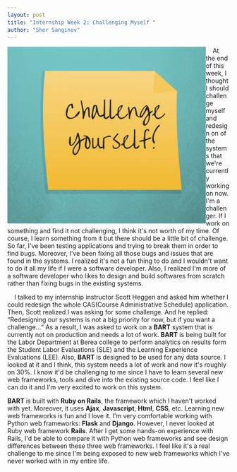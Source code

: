 ```yaml
---
layout: post
title: "Internship Week 2: Challenging Myself "
author: "Sher Sanginov"
---
```



<img class="img-responsive" src="/assets/img/intern6.png" alt="Drawing" style="width: 450px; height: 400px; display: block; float:left; ">

&nbsp;&nbsp;&nbsp;&nbsp;At the end of this week, I thought I should challenge myself and redesign on of the systems that we're currently working on now. I'm a challenger. If I work on something and find it not challenging, I think it's not worth of my time. Of course, I learn something from it but there should be a little bit of challenge. So far, I've been testing applications and trying to break them in order to find bugs. Moreover, I've been fixing all those bugs and issues that are found in the systems. I realized it's not a fun thing to do and I wouldn't want to do it all my life if I were a software developer. Also, I realized I'm more of a software developer who likes to design and build softwares from scratch rather than fixing bugs in the existing systems.

&nbsp;&nbsp;&nbsp;&nbsp;I talked to my internship instructor Scott Heggen and asked him whether I could redesign the whole CAS(Course Administrative Schedule) application. Then, Scott realized I was asking for some challenge. And he replied: <q>Redesigning our systems is not a big priority for now, but if you want a challenge...</q>
As a result, I was asked to work on a **BART** system that is currently not on production and needs a lot of work. **BART** is being built for the Labor Department at Berea college to perform analytics on results form the Student Labor Evaluations (SLE) and the Learning Experience Evaluations (LEE). Also, **BART** is designed to be used for any data source. I looked at it and I think, this system needs a lot of work and now it's roughly on 30%. I know it'd be challenging to me since I have to learn several new web frameworks, tools and dive into the existing source code. I feel like I can do it and I'm very excited to work on this system.

**BART** is built with **Ruby on Rails**, the framework which I haven't worked with yet. Moreover, it uses **Ajax**, **Javascript**, **Html**, **CSS**, etc. Learning new web frameworks is fun and I love it. I'm very comfortable working with Python web frameworks: **Flask** and **Django**. However, I never looked at Ruby web framework **Rails**. After I get some hands-on experience with Rails, I'd be able to compare it with Python web frameworks and see design differences between these three web frameworks. I feel like it's a real challenge to me since I'm being exposed to new web frameworks which I've never worked with in my entire life. 
